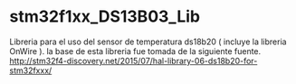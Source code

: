 # stm32f1xx_DS13B03_Lib
Libreria para el uso del sensor de temperatura  ds18b20 ( incluye la libreria OnWire ).
la base de esta libreria fue tomada de la siguiente fuente.
http://stm32f4-discovery.net/2015/07/hal-library-06-ds18b20-for-stm32fxxx/


